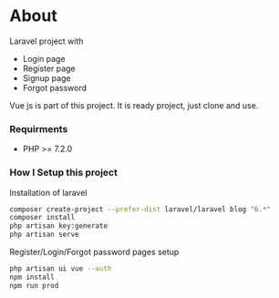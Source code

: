 # About
Laravel project with 
 - Login page
 - Register page
 - Signup page
 - Forgot password

Vue js is part of this project.
It is ready project, just clone and use.

### Requirments
 - PHP >= 7.2.0

### How I Setup this project
Installation of laravel
```sh
composer create-project --prefer-dist laravel/laravel blog "6.*"
composer install
php artisan key:generate
php artisan serve
```
Register/Login/Forgot password pages setup
```sh
php artisan ui vue --auth 
npm install
npm run prod
```

